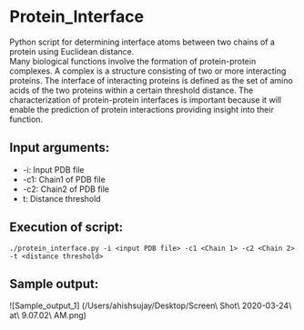 # Protein_Interface
Python script for determining interface atoms between two chains of a protein using Euclidean distance.<br/>
Many biological functions involve the formation of protein-protein complexes. A complex is a structure consisting of two or more interacting proteins. The interface of interacting proteins is defined as the set of amino acids of the two proteins within a certain threshold distance. The characterization of protein-protein  interfaces is important because it will enable the prediction of protein interactions providing insight into their function.

## Input arguments:
- -i: Input PDB file
- -c1: Chain1 of PDB file
- -c2: Chain2 of PDB file
- t: Distance threshold

## Execution of script:
`./protein_interface.py -i <input PDB file> -c1 <Chain 1> -c2 <Chain 2> -t <distance threshold>`

## Sample output:
![Sample_output_1]
(/Users/ahishsujay/Desktop/Screen\ Shot\ 2020-03-24\ at\ 9.07.02\ AM.png)
